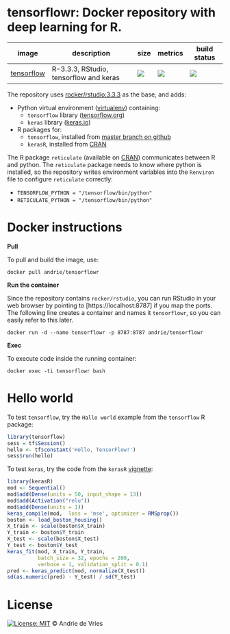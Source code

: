 # tensorflowr: Docker repository with deep learning for R.

image            | description                               | size   | metrics | build status 
---------------- | ----------------------------------------- | ------ | ------- | --------------
[tensorflow](https://hub.docker.com/r/andrie/tensorflowr) | R-3.3.3, RStudio, tensorflow and keras  | [![](https://images.microbadger.com/badges/image/andrie/tensorflowr.svg)](https://microbadger.com/images/andrie/tensorflowr) | [![](https://img.shields.io/docker/pulls/andrie/tensorflowr.svg)](https://hub.docker.com/r/andrie/tensorflowr) |  [![](https://img.shields.io/docker/automated/andrie/tensorflowr.svg)](https://hub.docker.com/r/andrie/tensorflowr/builds)

The repository uses [rocker/rstudio:3.3.3](https://hub.docker.com/r/rocker/rstudio/) as the base, and adds:

* Python virtual environment ([virtualenv](http://python-guide-pt-br.readthedocs.io/en/latest/dev/virtualenvs/)) containing:
    - `tensorflow` library ([tensorflow.org](https://www.tensorflow.org/))
    - `keras` library ([keras.io](https://keras.io/))
* R packages for:
    - `tensorflow`, installed from [master branch on github](https://github.com/rstudio/tensorflow)
    - `kerasR`, installed from [CRAN](https://cran.r-project.org/package=kerasR)

The R package `reticulate` (available on [CRAN](https://cran.r-project.org/web/packages/reticulate/index.html)) communicates between R and python. The `reticulate` package needs to know where python is installed, so the repository writes environment variables into the `Renviron` file to configure `reticulate` correctly:

* `TENSORFLOW_PYTHON = "/tensorflow/bin/python"`
* `RETICULATE_PYTHON = "/tensorflow/bin/python"`

# Docker instructions

**Pull**

To pull and build the image, use:

```
docker pull andrie/tensorflowr
```

**Run the container**

Since the repository contains `rocker/rstudio`, you can run RStudio in your web browser by pointing to [https://localhost:8787] if you map the ports. The following line creates a container and names it `tensorflowr`, so you can easily refer to this later.

```
docker run -d --name tensorflowr -p 8787:8787 andrie/tensorflowr
```

**Exec**

To execute code inside the running container:

```
docker exec -ti tensorflowr bash
```

# Hello world

To test `tensorflow`, try the `Hallo world` example from the `tensorflow` R package:

```r
library(tensorflow)
sess = tf$Session()
hello <- tf$constant('Hello, TensorFlow!')
sess$run(hello)
```

To test `keras`, try the code from the `kerasR` [vignette](https://cran.r-project.org/web/packages/kerasR/vignettes/introduction.html):

```r
library(kerasR)
mod <- Sequential()
mod$add(Dense(units = 50, input_shape = 13))
mod$add(Activation("relu"))
mod$add(Dense(units = 1))
keras_compile(mod,  loss = 'mse', optimizer = RMSprop())
boston <- load_boston_housing()
X_train <- scale(boston$X_train)
Y_train <- boston$Y_train
X_test <- scale(boston$X_test)
Y_test <- boston$Y_test
keras_fit(mod, X_train, Y_train,
          batch_size = 32, epochs = 200,
          verbose = 1, validation_split = 0.1)
pred <- keras_predict(mod, normalize(X_test))
sd(as.numeric(pred) - Y_test) / sd(Y_test)
```

# License

[![License: MIT](https://img.shields.io/badge/License-MIT-yellow.svg)](https://opensource.org/licenses/MIT) © Andrie de Vries